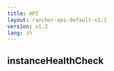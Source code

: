 ```yaml
---
title: API
layout: rancher-api-default-v1.2
version: v1.2
lang: zh
---
```


## instanceHealthCheck





